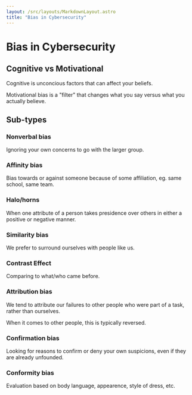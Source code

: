 ```yaml
---
layout: /src/layouts/MarkdownLayout.astro
title: "Bias in Cybersecurity"
---
```

# Bias in Cybersecurity

## Cognitive vs Motivational
Cognitive is unconcious factors that can affect your beliefs.

Motivational bias is a "filter" that changes what you say versus what you actually believe.

## Sub-types

### Nonverbal bias
Ignoring your own concerns to go with the larger group.

### Affinity bias
Bias towards or against someone because of some affiliation, eg. same school, same team.

### Halo/horns
When one attribute of a person takes presidence over others in either a positive or negative manner.

### Similarity bias
We prefer to surround ourselves with people like us.

### Contrast Effect
Comparing to what/who came before.

### Attribution bias
We tend to attribute our failures to other people who were part of a task, rather than ourselves.

When it comes to other people, this is typically reversed.

### Confirmation bias
Looking for reasons to confirm or deny your own suspicions, even if they are already unfounded.

### Conformity bias
Evaluation based on body language, appearence, style of dress, etc.

